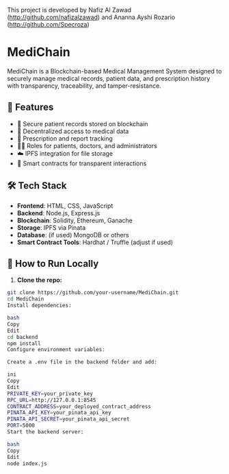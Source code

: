 This project is developed by Nafiz Al Zawad (http://github.com/nafizalzawad) and Ananna Ayshi Rozario (http://github.com/Specroza)

# MediChain

MediChain is a Blockchain-based Medical Management System designed to securely manage medical records, patient data, and prescription history with transparency, traceability, and tamper-resistance.

## 🚀 Features

- 🔐 Secure patient records stored on blockchain
- 📜 Decentralized access to medical data
- 🧾 Prescription and report tracking
- 👨‍⚕️ Roles for patients, doctors, and administrators
- ☁️ IPFS integration for file storage
- 🔗 Smart contracts for transparent interactions

## 🛠️ Tech Stack

- **Frontend**: HTML, CSS, JavaScript
- **Backend**: Node.js, Express.js
- **Blockchain**: Solidity, Ethereum, Ganache
- **Storage**: IPFS via Pinata
- **Database**: (if used) MongoDB or others
- **Smart Contract Tools**: Hardhat / Truffle (adjust if used)

## 🧪 How to Run Locally

1. **Clone the repo:**

```bash
git clone https://github.com/your-username/MediChain.git
cd MediChain
Install dependencies:

bash
Copy
Edit
cd backend
npm install
Configure environment variables:

Create a .env file in the backend folder and add:

ini
Copy
Edit
PRIVATE_KEY=your_private_key
RPC_URL=http://127.0.0.1:8545
CONTRACT_ADDRESS=your_deployed_contract_address
PINATA_API_KEY=your_pinata_api_key
PINATA_API_SECRET=your_pinata_api_secret
PORT=5000
Start the backend server:

bash
Copy
Edit
node index.js

